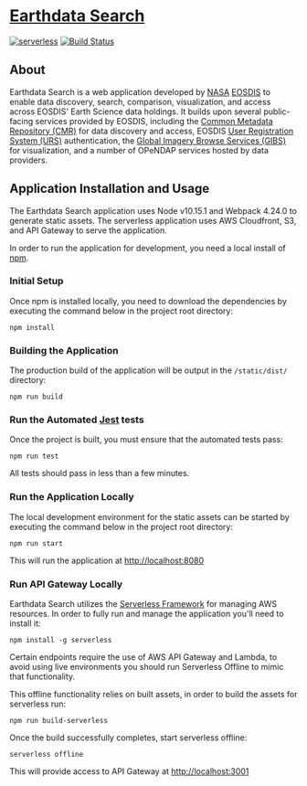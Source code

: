 # [Earthdata Search](https://search.earthdata.nasa.gov)

[![serverless](http://public.serverless.com/badges/v3.svg)](http://www.serverless.com)
[![Build Status](https://travis-ci.org/nasa/earthdata-search.svg?branch=EDSC-2133)](https://travis-ci.org/nasa/earthdata-search)

## About
Earthdata Search is a web application developed by [NASA](http://nasa.gov) [EOSDIS](https://earthdata.nasa.gov)
to enable data discovery, search, comparison, visualization, and access across EOSDIS' Earth Science data holdings.
It builds upon several public-facing services provided by EOSDIS, including
the [Common Metadata Repository (CMR)](https://cmr.earthdata.nasa.gov/search/) for data discovery and access,
EOSDIS [User Registration System (URS)](https://urs.earthdata.nasa.gov) authentication,
the [Global Imagery Browse Services (GIBS)](https://earthdata.nasa.gov/gibs) for visualization,
and a number of OPeNDAP services hosted by data providers.

## Application Installation and Usage

The Earthdata Search application uses Node v10.15.1 and Webpack 4.24.0 to generate static assets. The serverless application uses AWS Cloudfront, S3, and API Gateway to serve the application.

In order to run the application for development, you need a local install of [npm](https://www.npmjs.com/).

### Initial Setup

Once npm is installed locally, you need to download the dependencies by executing the command below in the project root directory:

    npm install

### Building the Application

The production build of the application will be output in the `/static/dist/` directory:

    npm run build

### Run the Automated [Jest](https://jestjs.io/) tests

Once the project is built, you must ensure that the automated tests pass:

    npm run test

All tests should pass in less than a few minutes.

### Run the Application Locally

The local development environment for the static assets can be started by executing the command below in the project root directory:

    npm run start

This will run the application at [http://localhost:8080](http://localhost:8080)

### Run API Gateway Locally
Earthdata Search utilizes the [Serverless Framework](https://serverless.com/) for managing AWS resources. In order to fully run and manage the application you'll need to install it:

    npm install -g serverless

Certain endpoints require the use of AWS API Gateway and Lambda, to avoid using live environments you should run Serverless Offline to mimic that functionality.

This offline functionality relies on built assets, in order to build the assets for serverless run:

    npm run build-serverless

Once the build successfully completes, start serverless offline:

    serverless offline

This will provide access to API Gateway at [http://localhost:3001](http://localhost:3001)

